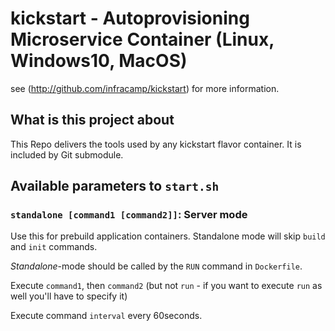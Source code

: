 # kickstart - Autoprovisioning Microservice Container (Linux, Windows10, MacOS)

see (http://github.com/infracamp/kickstart) for more information.

## What is this project about

This Repo delivers the tools used by any kickstart flavor container.
It is included by Git submodule.



## Available parameters to `start.sh`

### `standalone [command1 [command2]]`: Server mode

Use this for prebuild application containers. Standalone mode will
skip `build` and `init` commands.

*Standalone*-mode should be called by the `RUN` command in `Dockerfile`.

Execute `command1`, then `command2` (but not `run` - if you want to execute
`run` as well you'll have to specify it)

Execute command `interval` every 60seconds.
